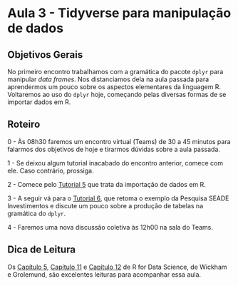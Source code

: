 #  Aula 3 - Tidyverse para manipulação de dados

## Objetivos Gerais

No primeiro encontro trabalhamos com a gramática do pacote `dplyr` para manipular _data frames_. Nos distanciamos dela na aula passada para aprendermos um pouco sobre os aspectos elementares da linguagem R. Voltaremos ao uso do `dplyr` hoje, começando pelas diversas formas de se importar dados em R.


## Roteiro

0 - Às 08h30 faremos um encontro virtual (Teams) de 30 a 45 minutos para falarmos dos objetivos de hoje e tirarmos dúvidas sobre a aula passada.

1 - Se deixou algum tutorial inacabado do encontro anterior, comece com ele. Caso contrário, prossiga.

2 - Comece pelo [Tutorial 5](/tutorial/tutorial-05.md) que trata da importação de dados em R.

3 - A seguir vá para o [Tutorial 6](/tutorial/tutorial-06.md), que retoma o exemplo da Pesquisa SEADE Investimentos e discute um pouco sobre a produção de tabelas na gramática do `dplyr`. 

4 - Faremos uma nova discussão coletiva às 12h00 na sala do Teams.

## Dica de Leitura

Os [Capítulo 5](https://r4ds.had.co.nz/transform.html), [Capítulo 11](https://r4ds.had.co.nz/data-import.html) e [Capítulo 12](https://r4ds.had.co.nz/tidy-data.html) de R for Data Science, de Wickham e Grolemund, são excelentes leituras para acompanhar essa aula.
